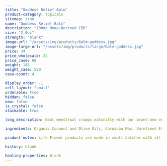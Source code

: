 ```yaml
---
title: "Goddess Relief Balm"
product-category: topicals
sitemap: true
name: "Goddess Relief Balm"
description: "100mg Hemp-Derived CBD"
size: "2.0oz"
strength: "blank"
image-url: "/assets/img/products/balm-goddess.jpg"
image-large-url: "/assets/img/products/large/balm-goddess.jpg"
price: 44
price_wholesale: 22
price_case: 88
weight: 145
weight_case: 580
case-count: 4

display_order: -1
cell_layout: "small"
orderable: true
hidden: false
new: false
is_crystal: false
stackable: true

long_description: Beat menstrual cramps naturally with our brand new vegan, hemp-infused Goddess balm, handcrafted with organic herbs and therapeutic grade essential oils that specifically support the feminine cycle and body. Long gone are the days of synthetic pain killers, all the ingredients in this healing balm are sourced consciously from the earth with deep love and gratitude. Infused with organic mugwort and a cleansed and charged Rose Quartz to promote feelings of unconditional self-love, inner peace and clarity when you need it the most.

ingredients: Organic Coconut and Olive Oils, Carnauba Wax, Unrefined Fair- Trade Shea & Cocoa Butters, Fennel Oil, Elderberry Extract, Raspberry Leaf Extract, Organic Arnica-Infused Sunflower Oil, Organic Hemp-Derived Cannabidiol Isolate, Essential Oils of Geranium, Rose, Lavender, Copaiba & Clary Sage, Organic Sunflower Lecithin, Cleansed & Charged Rose Quartz

product-notes: Life Flower products are made in small batches with all-natural and boutique ingredients. Orders are processed and ship within 14 business days. Please allow additional time for&nbsp;delivery.

history: blank

healing-properties: blank
---
```

